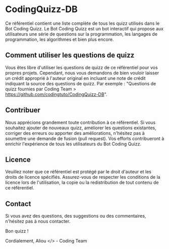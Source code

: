 # CodingQuizz-DB

Ce référentiel contient une liste complète de tous les quizz utilisés dans le Bot Coding Quizz. Le Bot Coding Quizz est un bot interactif qui propose aux utilisateurs une série de questions sur la programmation, les langages de programmation, les algorithmes et bien plus encore.

## Comment utiliser les questions de quizz

Vous êtes libre d'utiliser les questions de quizz de ce référentiel pour vos propres projets. Cependant, nous vous demandons de bien vouloir laisser un crédit approprié à l'auteur original en incluant une note de crédit indiquant la source des questions de quizz. Par exemple : "Questions de quizz fournies par Coding Team > https://github.com/codingtuto/CodingQuizz-DB".

## Contribuer

Nous apprécions grandement toute contribution à ce référentiel. Si vous souhaitez ajouter de nouveaux quizz, améliorer les questions existantes, corriger des erreurs ou apporter des améliorations, n'hésitez pas à soumettre une demande de fusion (pull request). Vos efforts contribueront à enrichir l'expérience de tous les utilisateurs du Bot Coding Quizz.

## Licence

Veuillez noter que ce référentiel est protégé par le droit d'auteur et les droits de licence spécifiés. Assurez-vous de respecter les conditions de la licence lors de l'utilisation, la copie ou la redistribution de tout contenu de ce référentiel.

## Contact

Si vous avez des questions, des suggestions ou des commentaires, n'hésitez pas à nous contacter.

Bon quizz !

Cordialement, Aliou </> - Coding Team
